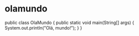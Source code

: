 # olamundo
public class OlaMundo {
    public static void main(String[] args) {
        System.out.println("Olá, mundo!");
    }
}
